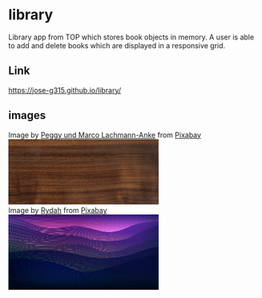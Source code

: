 # library
Library app from TOP which stores book objects in memory.
A user is able to add and delete books which are displayed in a responsive grid.

## Link
https://jose-g315.github.io/library/

## images
Image by <a href="https://pixabay.com/users/peggy_marco-1553824/?utm_source=link-attribution&utm_medium=referral&utm_campaign=image&utm_content=1027559">Peggy und Marco Lachmann-Anke</a> from <a href="https://pixabay.com//?utm_source=link-attribution&utm_medium=referral&utm_campaign=image&utm_content=1027559">Pixabay</a>
<br>
<img src="./images/texture-1027559_1920.jpg" width="300px">
<br>
Image by <a href="https://pixabay.com/users/rydah-5055852/?utm_source=link-attribution&utm_medium=referral&utm_campaign=image&utm_content=7594544">Rydah</a> from <a href="https://pixabay.com//?utm_source=link-attribution&utm_medium=referral&utm_campaign=image&utm_content=7594544">Pixabay</a>
<br>
<img src="./images/waves-7594544_640.png" width="300px" height="150px">

    